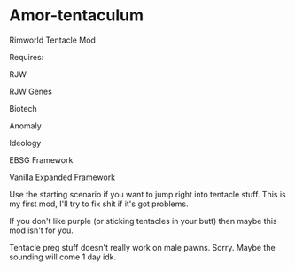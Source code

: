 # Amor-tentaculum
Rimworld Tentacle Mod

Requires:

RJW

RJW Genes

Biotech

Anomaly

Ideology

EBSG Framework

Vanilla Expanded Framework



Use the starting scenario if you want to jump right into tentacle stuff. This is my first mod, I'll try to fix shit if it's got problems.

If you don't like purple (or sticking tentacles in your butt) then maybe this mod isn't for you.

Tentacle preg stuff doesn't really work on male pawns. Sorry. Maybe the sounding will come 1 day idk.
